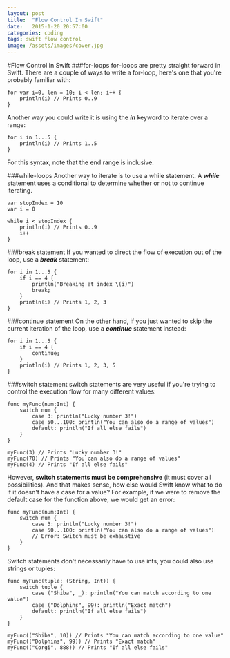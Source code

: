 ```yaml
---
layout: post
title:  "Flow Control In Swift"
date:   2015-1-20 20:57:00
categories: coding
tags: swift flow control
image: /assets/images/cover.jpg
---
```

#Flow Control In Swift
###for-loops
for-loops are pretty straight forward in Swift. There are a couple of ways to write a for-loop, here's one that you're probably familiar with:

	for var i=0, len = 10; i < len; i++ {
		println(i) // Prints 0..9
	}

Another way you could write it is using the ***in*** keyword to iterate over a range:

	for i in 1...5 {
		println(i) // Prints 1..5
	}

For this syntax, note that the end range is inclusive.

###while-loops
Another way to iterate is to use a while statement. A ***while*** statement uses a conditional to determine whether or not to continue iterating.

	var stopIndex = 10
	var i = 0

	while i < stopIndex {
		println(i) // Prints 0..9
		i++
	}

###break statement
If you wanted to direct the flow of execution out of the loop, use a ***break*** statement:

	for i in 1...5 {
		if i == 4 {
			println("Breaking at index \(i)")
			break;
		}
		println(i) // Prints 1, 2, 3
	}

###continue statement
On the other hand, if you just wanted to skip the current iteration of the loop, use a ***continue*** statement instead:

	for i in 1...5 {
		if i == 4 {
			continue;
		}
		println(i) // Prints 1, 2, 3, 5
	}

###switch statement
switch statements are very useful if you're trying to control the execution flow for many different values:

	func myFunc(num:Int) {
		switch num {
			case 3: println("Lucky number 3!")
			case 50...100: println("You can also do a range of values")
			default: println("If all else fails")
		}
	}

	myFunc(3) // Prints "Lucky number 3!"
	myFunc(70) // Prints "You can also do a range of values"
	myFunc(4) // Prints "If all else fails"

However, **switch statements must be comprehensive** (it must cover all possibilities). And that makes sense, how else would Swift know what to do if it doesn't have a case for a value? For example, if we were to remove the default case for the function above, we would get an error:

	func myFunc(num:Int) {
		switch num {
			case 3: println("Lucky number 3!")
			case 50...100: println("You can also do a range of values")
			// Error: Switch must be exhaustive
		}
	}

Switch statements don't necessarily have to use ints, you could also use strings or tuples:

	func myFunc(tuple: (String, Int)) {
		switch tuple {
			case ("Shiba", _): println("You can match according to one value")
			case ("Dolphins", 99): println("Exact match")
			default: println("If all else fails")
		}
	}

	myFunc(("Shiba", 10)) // Prints "You can match according to one value"
	myFunc(("Dolphins", 99)) // Prints "Exact match"
	myFunc(("Corgi", 888)) // Prints "If all else fails"
